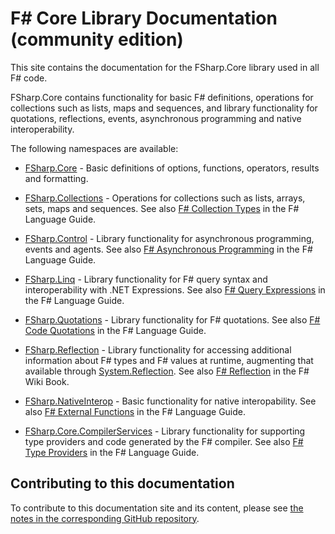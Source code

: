 
# F# Core Library Documentation (community edition)

This site contains the documentation for the FSharp.Core library used in all F# code.

FSharp.Core contains functionality for basic F# definitions, operations for collections such as lists, maps and sequences,
and library functionality for quotations, reflections, events, asynchronous programming and native interoperability.

The following namespaces are available:

* [FSharp.Core](reference/fsharp-core.html) - Basic definitions of options, functions, operators, results and formatting.

* [FSharp.Collections](reference/fsharp-collections.html) - Operations for collections such as lists, arrays, sets, maps and sequences. See also [F# Collection Types](https://docs.microsoft.com/dotnet/fsharp/language-reference/fsharp-collection-types) in the F# Language Guide.

* [FSharp.Control](reference/fsharp-control.html) - Library functionality for asynchronous programming, events and agents. See also [F# Asynchronous Programming](https://docs.microsoft.com/en-us/dotnet/fsharp/language-reference/asynchronous-workflows) in the F# Language Guide.

* [FSharp.Linq](reference/fsharp-linq.html) - Library functionality for F# query syntax and interoperability with .NET Expressions. See also [F# Query Expressions](https://docs.microsoft.com/en-us/dotnet/fsharp/language-reference/query-expressions) in the F# Language Guide.

* [FSharp.Quotations](reference/fsharp-quotations.html) - Library functionality for F# quotations. See also [F# Code Quotations](https://docs.microsoft.com/dotnet/fsharp/language-reference/code-quotations) in the F# Language Guide.

* [FSharp.Reflection](reference/fsharp-reflection.html) - Library functionality for accessing additional information about F# types and F# values at runtime, augmenting that available through [System.Reflection](https://docs.microsoft.com/dotnet/api/system.reflection). See also [F# Reflection](https://en.wikibooks.org/wiki/F_Sharp_Programming/Reflection) in the F# Wiki Book.  

* [FSharp.NativeInterop](reference/fsharp-linq.html) - Basic functionality for native interopability. See also [F# External Functions](https://docs.microsoft.com/en-us/dotnet/fsharp/language-reference/functions/external-functions) in the F# Language Guide. 

* [FSharp.Core.CompilerServices](reference/fsharp-core-compilerservices.html) - Library functionality for supporting type providers and code generated by the F# compiler. See also [F# Type Providers](https://docs.microsoft.com/en-us/dotnet/fsharp/tutorials/type-providers/) in the F# Language Guide. 

## Contributing to this documentation

To contribute to this documentation site and its content, please see [the notes in the corresponding GitHub repository](https://github.com/fsharp/fsharp-core-docs).
